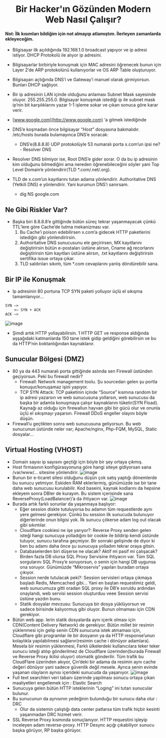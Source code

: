 <h1 align="center">Bir Hacker'ın Gözünden Modern Web Nasıl Çalışır?</h1>

#### Not: İlk kısımları bildiğim için not almayıp atlamıştım. İlerleyen zamanlarda ekleyeceğim.

- Bilgisayar ilk açıldığında 192.168.1.0 broadcast yapıyor ve ip adresi istiyor. DHCP Protokolü ile alıyor ip adresini.
- Bilgisayarlar birbiriyle konuşmak için MAC adresini öğrenecek bunun için Layer 2’de ARP protokolünü kullanıyorlar ve OS ARP Table oluşturuyor.
- Bilgisayarı açtığında DNS’i ve Gateway’i manuel olarak girmiyorsun. Bunları DHCP sağlıyor.
- Bir ip adresinin LAN içinde olduğunu anlaması Subnet Mask sayesinde oluyor. 255.255.255.0. Bilgisayar konuşmak istediği ip ile subnet mask ip’nin bit karşılıklarını yazar 1-1 işleme sokar ve çıkan sonuca göre karar verir.

- [www.google.com](http://www.google.com) ‘a gitmek istediğinde
- DNS’e koşmadan önce bilgisayar “*Host*” dosyasına bakmalıdır. /etc/hosts burada bulamayınca DNS’e soracak:
    - DNS’e(8.8.8.8) UDP protokolüyle 53 numaralı porta x.com’un ipsi ne? - Resolver DNS
- Resolver DNS bilmiyor ise, Root DNS’e gider sorar. O da bu ip adresinin kim olduğunu bilmediğini ama nereden öğrenebileceğini söyler yani Top Level Domain’e yönlendirir(TLD *.com/.net/.org).
- TLD de x.com’un kayıtlarını tutan adama yönlendirir. Authoritative DNS (Yetkili DNS) e yönlendirir. Yani kurumun DNS’i sanırsam.
    - dig NS google.com

##  Ne Gibi Riskler Var?
- Başka biri 8.8.8.8’e gittiğinde bütün süreç tekrar yaşanmayacak çünkü TTL’lere göre Cache’de tutma mekanizması var.
    1) Bu Cache’i poison edebilirsen x.com’a gidecek HTTP paketlerini istediğin gibi yönlendirirsin.
    2) Authoritative DNS sunucusunu ele geçirirsen, MX kayıtlarını değiştirirsin bütün e-postaları üstüne alırsın, Cname ağ recorlarını değiştirirsin tüm kayıtları üstüne alırsın, .txt kayıtlarını değiştirirsin sertifika issue ortaya çıkar.
    3) TLD saldırıları sıkıntı, tüm *.com cevaplarını yanlış döndürebilir sana.

## Bir IP ile Konuşmak
- Ip adresinin 80 portuna TCP SYN paketi yolluyor üçlü el sıkışma tamamlanıyor...
```
SYN —>
    <— SYN + ACK
ACK —>
```
![image](https://github.com/grealyve/MDISec-Web-Security-and-Hacking-Notes/assets/41903311/3e39b107-2cd6-4e9c-92d2-fae4b61b8f0f)
- Şimdi artık HTTP yollayabilirsin. 1 HTTP GET ve response aldığında aşşağıdaki katmanlarda 150 tane istek gidip geldiğini görebilirsin ve bu da HTTP’nin boktanlığından kaynaklanır.
## Sunucular Bölgesi (DMZ)
- 80 ya da 443 numaralı porta gittiğinde aslında sen Firewall üstünden geçiyorsun. Peki bu firewall nedir?
    - Firewall: Network management toolu. Şu sourcedan gelen şu portla konuşur/konuşamaz işini yapıyor.
    - TCP SYN Attack: TCP paketinin içinde “Source” kısmına random bir ip adresi yazarsın ve web sunucusuna yollarsın, web sunucusu da başka bir adamla konuşmaya çalışır kaynaklarını tüketir(SYN Fload). Kaynağı az olduğu için firewallun hayvan gibi bir gücü olur ve onunla üçlü el sıkışmayı yaşarsın. Firewall DDoS engeller olayını böyle düşün.
- Firewall’u geçtikten sonra web sunucusuna geliyorsun. Bu web sunucunun üstünde neler var; Apache/nginx, Php-FQM, MySQL, Static dosyalar…

## Virtual Hosting (VHOST)
- Domain sayısı ip sayısını geçtiği için böyle bir şey ortaya çıkmış.
- Host firmasının konfigürasyonuna göre hangi siteye gidiyorsan sana /var/www/… sitesine yönlendirir.
![image](https://github.com/grealyve/MDISec-Web-Security-and-Hacking-Notes/assets/41903311/41ed88da-da31-470e-b527-ddf077bf9eeb)
- Bunun bir e-ticaret sitesi olduğunu düşün çok satış yaptığı dönemlerde bu sunucu yetmiyor. Eskiden RAM eklerlermiş, günümüzde ise bir tane daha web sunucusu kurulabilir. Kod baseini, kaynak kodlarını da hepsine ekleyem sonra DBler de kurayım. Bu sistem içerisinde sana ReverseProxy(LoadBalancer)’a da ihtiyacın var.
![image](https://github.com/grealyve/MDISec-Web-Security-and-Hacking-Notes/assets/41903311/926920df-58fe-4232-8c5f-6031bbf8b554)
- Burada artık farklı sorunlar da yaşanmaya başlıyor:
    - Eğer session diskte tutuluyorsa bu adamın tüm requestlerde aynı yere gelmesi gerekiyor. Çünkü bu session ilk sunucuda bulunuyor diğerlerinde onun bilgisi yok. İlk sunucu çökerse adam log out olacak gibi sıkıntılar.
    - Cloudflare cookiesi ne işe yarıyor?: Reverse Proxy senden gelen isteği hangi sunucuya yolladığını bir cookie ile bildirip kendi üstünde tutuyor, sunucu tarafına geçmiyor. Bir sonraki gelişinde de diyor ki ben bu adamı daha önce şu sunucuya yolladım tekrar oraya gitsin.
    - Databaselerden biri düşerse ne olacak? Aktif mi pasif mi çalışacak? Birden fazla DB olursa SQL Proxy Servisine ihtiyacın var. Tüm SQL sorgularını SQL Proxy’e soruyorsun, o senin için hangi DB uygunsa ona soruyor. Günümüzde “Mikroservis” yapıları buradan ortaya çıkıyor.
    - Session nerde tutulacak peki?: Session servisleri ortaya çıkmaya başladı Redis, Memcached gibi… Yani en baştan requestimiz geldi, web sunucumuza gitti oradan SQL proxy ile DB’e soruldu ardından onaylandı, web servisi session oluşturduu veee Session servisi üstüne yazdın bunu.
    - Statik dosyalar mevzusu: Sunucuya bir dosya yüklüyorsun ve sadece birisinde kalıyormuş gibi oluyor. Bunun olmaması için CDN gerekiyor.
- Bütün web app. lerin statik dosyalarda aynı içerik olması için CDN(Content Delivery Network) de gerekiyor. Bütün millet bir resimin yüklenmesi için gelip senin CDN sunucuna istek atmaması için, Cloudflare gibi programlar ile bir dosyanın ya da HTTP response’unun kolaylıkla yapılabilmesi sağlanır(resimin cache i dönüyor adamlara). Mesela bir resimin yüklenmesi, Farklı ülkelerdeki kullanıcılara teker teker sunucu isteği atılıp gönderilmez de Cloudflare üzerinden(burada Firewall ve Reverse Proxy ikilisi oluyor) otomatik gönderilir. Tüm trafik bu CloudFlare üzerinden akıyor, Çin’deki bir adama da resimin aynı cache değeri dönüyor yani sadece güvenlik değil mesele. Ayrıca senin evinde yaşanan olayların aynısı içerideki sunucuda da yaşanıyor.
![image](https://github.com/grealyve/MDISec-Web-Security-and-Hacking-Notes/assets/41903311/3e675dff-f89b-44c6-bfb5-df8df554ac7e)
- Full text searchleri veri tabanı üzerinde yapılması sonucu ortaya çıkan maaliyetleri engellemek için : Elastic Search
- Sunucuya gelen bütün HTTP isteklerinin “Loging” ini tutan sunucular bulunur.
- Bu sunucunun da aynısının yedeğinin bulunduğu bir sunucu daha olur : DRC
    - Olur da sistemin çalıştığı data center patlarsa tüm trafik hiçbir kesinti yaşanmadan DRC hizmet verir.
- SSL Reverse Proxy kısmında sonuçlanıyor. HTTP requestini işleyip inceleyen adam reverse-proxy. HTTP Desync açığı çıkabiliyor sunucu başka görüyor, RP başka görüyor.
